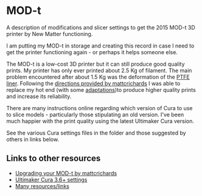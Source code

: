 # MOD-t
A description of modifications and slicer settings to get the 2015 MOD-t 3D printer by New Matter functioning. 

I am putting my MOD-t in storage and creating this record in case I need to get the printer functioning again - or perhaps it helps someone else.

The MOD-t is a low-cost 3D printer but it can still produce good quality prints. My printer has only ever printed about 2.5 Kg of filament. The main problem encountered after about 1.5 Kg was the deformation of the [PTFE liner](https://github.com/mattcrichards/modthotend). Following the [directions provided by mattcrichards](https://github.com/mattcrichards/modthotend/wiki) I was able to replace my hot end (with some [adaptations](https://github.com/mattcrichards/modthotend/issues/1))to produce higher quality prints and increase its reliability.

There are many instructions online regarding which version of Cura to use to slice models - particularly those stipulating an old version. I've been much happier with the print quality using the latest Ultimaker Cura version.

See the various Cura settings files in the folder and those suggested by others in links below.

## Links to other resources

- [Upgrading your MOD-t by mattcrichards](https://github.com/mattcrichards/modthotend)
- [Ultimaker Cura 3.6+ settings](https://github.com/martinjuhasz/modt-cura)
- [Many resources/links](https://github.com/tripflex/MOD-t)

